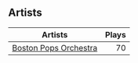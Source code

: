 ## Artists
Artists | Plays 
----- | -----: 
[Boston Pops Orchestra](/artists/boston-pops-orchestra-136372) | 70


